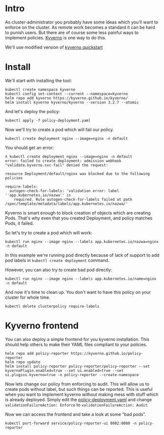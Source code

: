 # Intro

As cluster-administrator you probably have some ideas which you'll want to enforce on the cluster. As remote work becomes a standard it can be hard to punish users. But there are of course some less painful ways to implement policies. [Kyverno](https://kyverno.io) is one way to do this.

We'll use modified version of [kyverno quickstart](https://kyverno.io/docs/introduction/#quick-start)

# Install

We'll start with installing the tool:
```shell
kubectl create namespace kyverno
kubectl config set-context --current --namespace=kyverno
helm repo add kyverno https://kyverno.github.io/kyverno/
helm install kyverno kyverno/kyverno --version 3.2.7 --atomic
```

And let's deploy the policy:
```shell
kubectl apply -f policy-deployment.yaml
```

Now we'll try to create a pod which will fail our policy.

```shell
kubectl create deployment nginx --image=nginx -n default
```

You should get an error:
```shell
λ kubectl create deployment nginx --image=nginx -n default
error: failed to create deployment: admission webhook "validate.kyverno.svc-fail" denied the request:

resource Deployment/default/nginx was blocked due to the following policies

require-labels:
  autogen-check-for-labels: 'validation error: label ''app.kubernetes.io/nazwa'' is
    required. Rule autogen-check-for-labels failed at path /spec/template/metadata/labels/app.kubernetes.io/nazwa/'
```

Kyverno is smart enough to block creation of objects which are creating Pods. That's why even that you created Deployment, and policy matches Pods, it failed.

So let's try to create a pod which will work:
```shell
kubectl run nginx --image nginx --labels app.kubernetes.io/nazwa=nginx -n default
```

In this example we're running pod directly because of lack of support to add pod labels in `kubectl create deployment` command.

However, you can also try to create bad pod directly:

```shell
kubectl run nginx --image nginx --labels app.kubernetes.io/name=nginx -n default
```

And now it's time to clean up. You don't want to have this policy on your cluster for whole time. 
```shell
kubectl delete clusterpolicy require-labels
```

# Kyverno frontend

You can also deploy a simple frontend for you kyverno installation. This should help others to make their YAML files compliant to your policies.

```shell
helm repo add policy-reporter https://kyverno.github.io/policy-reporter
helm repo update
helm install policy-reporter policy-reporter/policy-reporter --set kyvernoPlugin.enabled=true --set ui.enabled=true --set ui.plugins.kyverno=true -n policy-reporter --create-namespace
```

Now lets change our policy from enforcing to audit. This will allow us to create pods without label, but such things can be reported. This is useful when you want to implement kyverno without making mess with stuff which is already deployed.
Simply edit the [policy-deployment.yaml](policy-deployment.yaml) and change `validationFailureAction: Enforce` to `validationFailureAction: Audit`.

Now we can access the frontend and take a look at some "bad pods".

```shell
kubectl port-forward service/policy-reporter-ui 8082:8080 -n policy-reporter
```
